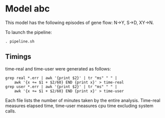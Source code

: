 # Model abc

This model has the following episodes of gene flow: N->Y, S->D,
XY->N.

To launch the pipeline:

    . pipeline.sh

## Timings

time-real and time-user were generated as follows:

    grep real *.err | awk '{print $2}' | tr "ms" " " |
        awk '{x += $1 + $2/60} END {print x}' > time-real
    grep user *.err | awk '{print $2}' | tr "ms" " " |
        awk '{x += $1 + $2/60} END {print x}' > time-user

Each file lists the number of minutes taken by the entire
analysis. Time-real measures elapsed time, time-user measures cpu time
excluding system calls.
